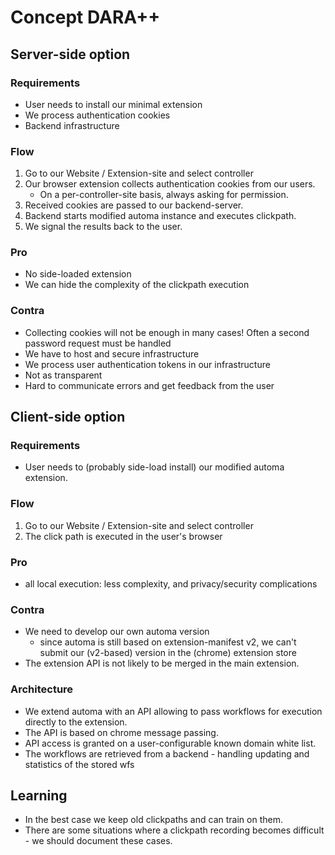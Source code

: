 # Concept DARA++

## Server-side option

### Requirements
- User needs to install our minimal extension
- We process authentication cookies
- Backend infrastructure

### Flow
1. Go to our Website / Extension-site and select controller
2. Our browser extension collects authentication cookies from our users. 
    - On a per-controller-site basis, always asking for permission.
3. Received cookies are passed to our backend-server.
4. Backend starts modified automa instance and executes clickpath.
5. We signal the results back to the user.

### Pro
- No side-loaded extension
- We can hide the complexity of the clickpath execution

### Contra
- Collecting cookies will not be enough in many cases! Often a second password request must be handled
- We have to host and secure infrastructure
- We process user authentication tokens in our infrastructure
- Not as transparent
- Hard to communicate errors and get feedback from the user

## Client-side option

### Requirements
- User needs to (probably side-load install) our modified automa extension.

### Flow
1. Go to our Website / Extension-site and select controller
2. The click path is executed in the user's browser

### Pro
- all local execution: less complexity, and privacy/security complications

### Contra
- We need to develop our own automa version 
    - since automa is still based on extension-manifest v2, we can't submit our (v2-based) version in the (chrome) extension store
- The extension API is not likely to be merged in the main extension.


### Architecture
- We extend automa with an API allowing to pass workflows for execution directly to the extension.
- The API is based on chrome message passing.
- API access is granted on a user-configurable known domain white list.
- The workflows are retrieved from a backend - handling updating and statistics of the stored wfs


## Learning
- In the best case we keep old clickpaths and can train on them.
- There are some situations where a clickpath recording becomes difficult - we should document these cases.